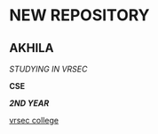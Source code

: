 # NEW REPOSITORY
## AKHILA

*STUDYING IN VRSEC*

**CSE**

***2ND YEAR***

[vrsec college](https://www.vrsiddhartha.ac.in/)
